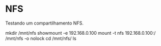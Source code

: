 # NFS

Testando um compartilhamento NFS.

mkdir /mnt/nfs
showmount -e 192.168.0.100
mount -t nfs 192.168.0.100:/ /mnt/nfs -o nolock
cd /mnt/nfs/
ls

